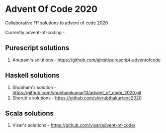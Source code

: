 # Advent Of Code 2020
Collaborative FP solutions to advent of code 2020

Currently advent-of-coding -

## Purescript solutions

1. Anupam's solutions - https://github.com/ajnsit/purescript-adventofcode

## Haskell solutions

1. Shubham's solution - https://github.com/shubhamkumar13/advent_of_code_2020.git
2. Sherub's solutions - https://github.com/sherubthakur/aoc2020

## Scala solutions

1. Visar's solutions - https://github.com/visar/advent-of-code/
